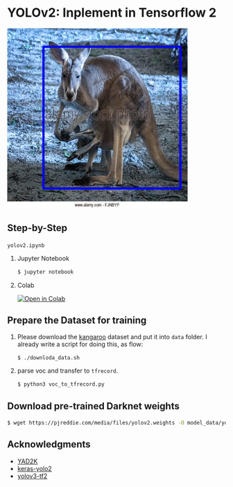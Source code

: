 # YOLOv2: Inplement in Tensorflow 2

![](model_data/output.jpg)

## Step-by-Step

```yolov2.ipynb```

1. Jupyter Notebook

    ```bash
    $ jupyter notebook
    ```

2. Colab

    [![Open in Colab](https://colab.research.google.com/assets/colab-badge.svg)](https://colab.research.google.com/github.com/kaka-lin/yolov2-tf2/blob/master/yolov2.ipynb)

## Prepare the Dataset for training

1. Please download the [kangaroo](https://github.com/experiencor/kangaroo) dataset and put it into `data` folder. I already write a script for doing this, as flow:

    ```
    $ ./downloda_data.sh
    ```

2. parse voc and transfer to `tfrecord`.

    ```bash
    $ python3 voc_to_tfrecord.py
    ```

## Download pre-trained Darknet weights

```bash
$ wget https://pjreddie.com/media/files/yolov2.weights -O model_data/yolov2.weights
```

## Acknowledgments

- [YAD2K](https://github.com/allanzelener/YAD2K)
- [keras-yolo2](https://github.com/experiencor/keras-yolo2)
- [yolov3-tf2](https://github.com/zzh8829/yolov3-tf2)
